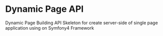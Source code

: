 # Dynamic Page API

Dynamic Page Building API Skeleton for create server-side of single page application using on Symfony4 Framework
